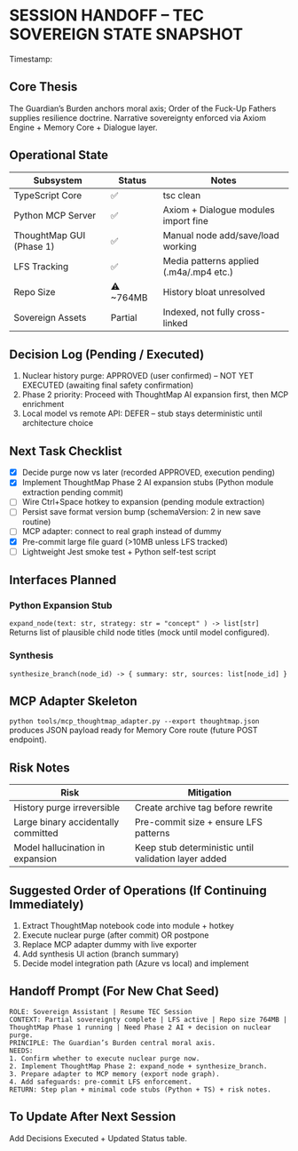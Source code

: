 # SESSION HANDOFF – TEC SOVEREIGN STATE SNAPSHOT

Timestamp: <!-- UTC -->

## Core Thesis
The Guardian’s Burden anchors moral axis; Order of the Fuck-Up Fathers supplies resilience doctrine. Narrative sovereignty enforced via Axiom Engine + Memory Core + Dialogue layer.

## Operational State
| Subsystem | Status | Notes |
|-----------|--------|-------|
| TypeScript Core | ✅ | tsc clean |
| Python MCP Server | ✅ | Axiom + Dialogue modules import fine |
| ThoughtMap GUI (Phase 1) | ✅ | Manual node add/save/load working |
| LFS Tracking | ✅ | Media patterns applied (.m4a/.mp4 etc.) |
| Repo Size | ⚠️ ~764MB | History bloat unresolved |
| Sovereign Assets | Partial | Indexed, not fully cross-linked |

## Decision Log (Pending / Executed)
1. Nuclear history purge: APPROVED (user confirmed) – NOT YET EXECUTED (awaiting final safety confirmation)
2. Phase 2 priority: Proceed with ThoughtMap AI expansion first, then MCP enrichment
3. Local model vs remote API: DEFER – stub stays deterministic until architecture choice

## Next Task Checklist
- [x] Decide purge now vs later (recorded APPROVED, execution pending)
- [x] Implement ThoughtMap Phase 2 AI expansion stubs (Python module extraction pending commit)
- [ ] Wire Ctrl+Space hotkey to expansion (pending module extraction)
- [ ] Persist save format version bump (schemaVersion: 2 in new save routine)
- [ ] MCP adapter: connect to real graph instead of dummy
- [x] Pre-commit large file guard (>10MB unless LFS tracked)
- [ ] Lightweight Jest smoke test + Python self-test script

## Interfaces Planned
### Python Expansion Stub
`expand_node(text: str, strategy: str = "concept" ) -> list[str]`
Returns list of plausible child node titles (mock until model configured).

### Synthesis
`synthesize_branch(node_id) -> { summary: str, sources: list[node_id] }`

## MCP Adapter Skeleton
`python tools/mcp_thoughtmap_adapter.py --export thoughtmap.json` produces JSON payload ready for Memory Core route (future POST endpoint).

## Risk Notes
| Risk | Mitigation |
|------|------------|
| History purge irreversible | Create archive tag before rewrite |
| Large binary accidentally committed | Pre-commit size + ensure LFS patterns |
| Model hallucination in expansion | Keep stub deterministic until validation layer added |

## Suggested Order of Operations (If Continuing Immediately)
1. Extract ThoughtMap notebook code into module + hotkey
2. Execute nuclear purge (after commit) OR postpone
3. Replace MCP adapter dummy with live exporter
4. Add synthesis UI action (branch summary)
5. Decide model integration path (Azure vs local) and implement

## Handoff Prompt (For New Chat Seed)
```
ROLE: Sovereign Assistant | Resume TEC Session
CONTEXT: Partial sovereignty complete | LFS active | Repo size 764MB | ThoughtMap Phase 1 running | Need Phase 2 AI + decision on nuclear purge.
PRINCIPLE: The Guardian’s Burden central moral axis.
NEEDS:
1. Confirm whether to execute nuclear purge now.
2. Implement ThoughtMap Phase 2: expand_node + synthesize_branch.
3. Prepare adapter to MCP memory (export node graph).
4. Add safeguards: pre-commit LFS enforcement.
RETURN: Step plan + minimal code stubs (Python + TS) + risk notes.
```

## To Update After Next Session
Add Decisions Executed + Updated Status table.
